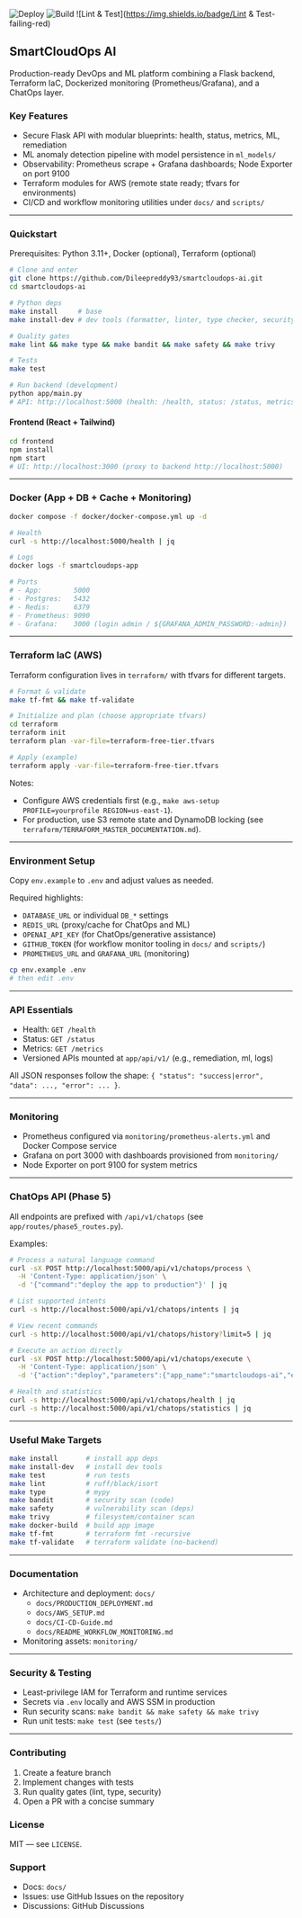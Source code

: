 ![Deploy](https://img.shields.io/badge/Deploy-passing-brightgreen)
![Build](https://img.shields.io/badge/Build-failing-red)
![Lint & Test](https://img.shields.io/badge/Lint & Test-failing-red)
## SmartCloudOps AI

Production-ready DevOps and ML platform combining a Flask backend, Terraform IaC, Dockerized monitoring (Prometheus/Grafana), and a ChatOps layer.

### Key Features
- Secure Flask API with modular blueprints: health, status, metrics, ML, remediation
- ML anomaly detection pipeline with model persistence in `ml_models/`
- Observability: Prometheus scrape + Grafana dashboards; Node Exporter on port 9100
- Terraform modules for AWS (remote state ready; tfvars for environments)
- CI/CD and workflow monitoring utilities under `docs/` and `scripts/`

---

### Quickstart

Prerequisites: Python 3.11+, Docker (optional), Terraform (optional)

```bash
# Clone and enter
git clone https://github.com/Dileepreddy93/smartcloudops-ai.git
cd smartcloudops-ai

# Python deps
make install     # base
make install-dev # dev tools (formatter, linter, type checker, security)

# Quality gates
make lint && make type && make bandit && make safety && make trivy

# Tests
make test

# Run backend (development)
python app/main.py
# API: http://localhost:5000 (health: /health, status: /status, metrics: /metrics)
```

#### Frontend (React + Tailwind)
```bash
cd frontend
npm install
npm start
# UI: http://localhost:3000 (proxy to backend http://localhost:5000)
```

---

### Docker (App + DB + Cache + Monitoring)
```bash
docker compose -f docker/docker-compose.yml up -d

# Health
curl -s http://localhost:5000/health | jq

# Logs
docker logs -f smartcloudops-app

# Ports
# - App:        5000
# - Postgres:   5432
# - Redis:      6379
# - Prometheus: 9090
# - Grafana:    3000 (login admin / ${GRAFANA_ADMIN_PASSWORD:-admin})
```

---

### Terraform IaC (AWS)
Terraform configuration lives in `terraform/` with tfvars for different targets.

```bash
# Format & validate
make tf-fmt && make tf-validate

# Initialize and plan (choose appropriate tfvars)
cd terraform
terraform init
terraform plan -var-file=terraform-free-tier.tfvars

# Apply (example)
terraform apply -var-file=terraform-free-tier.tfvars
```

Notes:
- Configure AWS credentials first (e.g., `make aws-setup PROFILE=yourprofile REGION=us-east-1`).
- For production, use S3 remote state and DynamoDB locking (see `terraform/TERRAFORM_MASTER_DOCUMENTATION.md`).

---

### Environment Setup
Copy `env.example` to `.env` and adjust values as needed.

Required highlights:
- `DATABASE_URL` or individual `DB_*` settings
- `REDIS_URL` (proxy/cache for ChatOps and ML)
- `OPENAI_API_KEY` (for ChatOps/generative assistance)
- `GITHUB_TOKEN` (for workflow monitor tooling in `docs/` and `scripts/`)
- `PROMETHEUS_URL` and `GRAFANA_URL` (monitoring)

```bash
cp env.example .env
# then edit .env
```

---

### API Essentials
- Health: `GET /health`
- Status: `GET /status`
- Metrics: `GET /metrics`
- Versioned APIs mounted at `app/api/v1/` (e.g., remediation, ml, logs)

All JSON responses follow the shape: `{ "status": "success|error", "data": ..., "error": ... }`.

---

### Monitoring
- Prometheus configured via `monitoring/prometheus-alerts.yml` and Docker Compose service
- Grafana on port 3000 with dashboards provisioned from `monitoring/`
- Node Exporter on port 9100 for system metrics

---

### ChatOps API (Phase 5)
All endpoints are prefixed with `/api/v1/chatops` (see `app/routes/phase5_routes.py`).

Examples:
```bash
# Process a natural language command
curl -sX POST http://localhost:5000/api/v1/chatops/process \
  -H 'Content-Type: application/json' \
  -d '{"command":"deploy the app to production"}' | jq

# List supported intents
curl -s http://localhost:5000/api/v1/chatops/intents | jq

# View recent commands
curl -s http://localhost:5000/api/v1/chatops/history?limit=5 | jq

# Execute an action directly
curl -sX POST http://localhost:5000/api/v1/chatops/execute \
  -H 'Content-Type: application/json' \
  -d '{"action":"deploy","parameters":{"app_name":"smartcloudops-ai","environment":"production"}}' | jq

# Health and statistics
curl -s http://localhost:5000/api/v1/chatops/health | jq
curl -s http://localhost:5000/api/v1/chatops/statistics | jq
```

---

### Useful Make Targets
```bash
make install       # install app deps
make install-dev   # install dev tools
make test          # run tests
make lint          # ruff/black/isort
make type          # mypy
make bandit        # security scan (code)
make safety        # vulnerability scan (deps)
make trivy         # filesystem/container scan
make docker-build  # build app image
make tf-fmt        # terraform fmt -recursive
make tf-validate   # terraform validate (no-backend)
```

---

### Documentation
- Architecture and deployment: `docs/`
  - `docs/PRODUCTION_DEPLOYMENT.md`
  - `docs/AWS_SETUP.md`
  - `docs/CI-CD-Guide.md`
  - `docs/README_WORKFLOW_MONITORING.md`
- Monitoring assets: `monitoring/`

---

### Security & Testing
- Least-privilege IAM for Terraform and runtime services
- Secrets via `.env` locally and AWS SSM in production
- Run security scans: `make bandit && make safety && make trivy`
- Run unit tests: `make test` (see `tests/`)

---

### Contributing
1. Create a feature branch
2. Implement changes with tests
3. Run quality gates (lint, type, security)
4. Open a PR with a concise summary

### License
MIT — see `LICENSE`.

### Support
- Docs: `docs/`
- Issues: use GitHub Issues on the repository
- Discussions: GitHub Discussions
